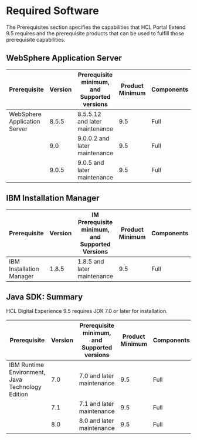 # Required Software

The Prerequisites section specifies the capabilities that HCL Portal Extend 9.5 requires and the prerequisite products that can be used to fulfill those prerequisite capabilities.

## WebSphere Application Server
|Prerequisite|Version|Prerequisite minimum, and Supported versions|Product Minimum|Components|Operating system restrictions?|
|----------|----------|----------|----------|----------|----------|
|WebSphere Application Server|8.5.5|8.5.5.12 and later maintenance|9.5|Full|No|
||9.0|9.0.0.2 and later maintenance|9.5|Full|No|
||9.0.5|9.0.5 and later maintenance|9.5|Full|No|

## IBM Installation Manager
|Prerequisite|Version|IM Prerequisite minimum, and Supported Versions|Product Minimum|Components|Deployment unit|Operating system restrictions?|
|----------|----------|----------|----------|----------|----------|----------|
|IBM Installation Manager|1.8.5|1.8.5 and later maintenance|9.5|Full|WebSphere Application Server|No|

## Java SDK: Summary
HCL Digital Experience 9.5 requires JDK 7.0 or later for installation. 

|Prerequisite|Version|Prerequisite minimum, and Supported versions|Product Minimum|Components|Operating system restrictions?|
|----------|----------|----------|----------|----------|----------|
|IBM Runtime Environment, Java Technology Edition|7.0|7.0 and later maintenance|9.5|Full|No|
||7.1|7.1 and later maintenance|9.5|Full|No|
||8.0|8.0 and later maintenance|9.5|Full|No|

